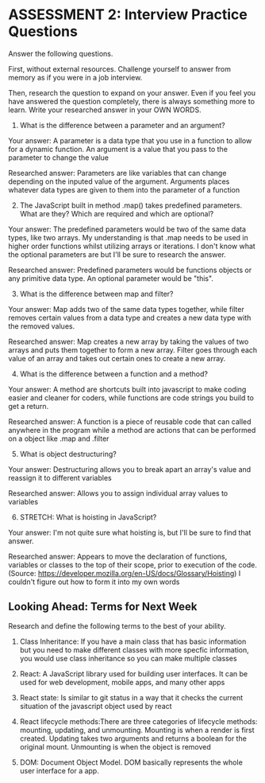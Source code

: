 # ASSESSMENT 2: Interview Practice Questions

Answer the following questions.

First, without external resources. Challenge yourself to answer from memory as if you were in a job interview.

Then, research the question to expand on your answer. Even if you feel you have answered the question completely, there is always something more to learn. Write your researched answer in your OWN WORDS.

1. What is the difference between a parameter and an argument?

  Your answer: A parameter is a data type that you use in a function to allow for a dynamic function. An argument is a value that you pass to the parameter to change the value

  Researched answer: Parameters are like variables that can change depending on the inputed value of the argument. Arguments places whatever data types are given to them into the parameter of a function



2. The JavaScript built in method .map() takes predefined parameters. What are they? Which are required and which are optional?

  Your answer: The predefined parameters would be two of the same data types, like two arrays. My understanding is that .map needs to be used in higher order functions whilst utilizing arrays or iterations. I don't know what the optional parameters are but I'll be sure to research the answer.

  Researched answer: Predefined parameters would be functions objects or any primitive data type. An optional parameter would be "this".



3. What is the difference between map and filter?

  Your answer: Map adds two of the same data types together, while filter removes certain values from a data type and creates a new data type with the removed values.

  Researched answer: Map creates a new array by taking the values of two arrays and puts them together to form a new array. Filter goes through each value of an array and takes out certain ones to create a new array.



4. What is the difference between a function and a method?

  Your answer: A method are shortcuts built into javascript to make coding easier and cleaner for coders, while functions are code strings you build to get a return.

  Researched answer: A function is a piece of reusable code that can called anywhere in the program while a method are actions that can be performed on a object like .map and .filter



5. What is object destructuring?

  Your answer: Destructuring allows you to break apart an array's value and reassign it to different variables

  Researched answer: Allows you to assign individual array values to variables



6. STRETCH: What is hoisting in JavaScript?

  Your answer: I'm not quite sure what hoisting is, but I'll be sure to find that answer.

  Researched answer: Appears to move the declaration of functions, variables or classes to the top of their scope, prior to execution of the code.
  (Source: https://developer.mozilla.org/en-US/docs/Glossary/Hoisting)
  I couldn't figure out how to form it into my own words


## Looking Ahead: Terms for Next Week

Research and define the following terms to the best of your ability.

1. Class Inheritance: If you have a main class that has basic information but you need to make different classes with more specfic information, you would use class inheritance so you can make multiple classes

2. React: A JavaScript library used for building user interfaces. It can be used for web development, mobile apps, and many other apps

3. React state: Is similar to git status in a way that it checks the current situation of the javascript object used by react

4. React lifecycle methods:There are three categories of lifecycle methods: mounting, updating, and unmounting. Mounting is when a render is first created. Updating takes two arguments and returns a boolean for the original mount. Unmounting is when the object is removed

5. DOM: Document Object Model. DOM basically represents the whole user interface for a app.
